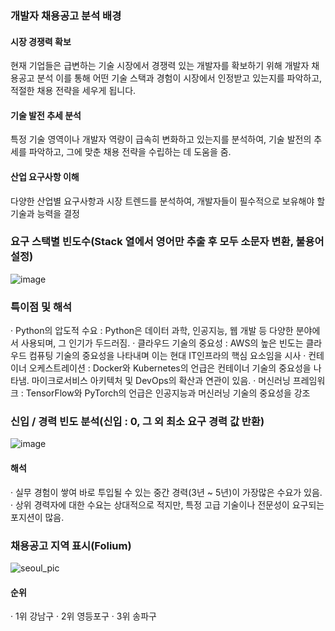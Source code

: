 ### 개발자 채용공고 분석 배경

#### 시장 경쟁력 확보
현재 기업들은 급변하는 기술 시장에서 경쟁력 있는 개발자를 확보하기 위해 개발자 채용공고 분석
이를 통해 어떤 기술 스택과 경험이 시장에서 인정받고 있는지를 파악하고, 적절한 채용 전략을 세우게 됩니다.

#### 기술 발전 추세 분석
특정 기술 영역이나 개발자 역량이 급속히 변화하고 있는지를 분석하여, 기술 발전의 추세를 파악하고, 그에 맞춘 채용 전략을 수립하는 데 도움을 줌.

#### 산업 요구사항 이해
다양한 산업별 요구사항과 시장 트렌드를 분석하여, 개발자들이 필수적으로 보유해야 할 기술과 능력을 결정

### 요구 스택별 빈도수(Stack 열에서 영어만 추출 후 모두 소문자 변환, 불용어 설정)
![image](https://github.com/rodiara5/Analysis_Of_Job_Opening/assets/160810101/f0c56d5c-55fe-4d40-a533-89a7b1093269)


### 특이점 및 해석
· Python의 압도적 수요 : Python은 데이터 과학, 인공지능, 웹 개발 등 다양한 분야에서 사용되며, 그 인기가 두드러짐.
· 클라우드 기술의 중요성 : AWS의 높은 빈도는 클라우드 컴퓨팅 기술의 중요성을 나타내며 이는 현대 IT인프라의 핵심 요소임을 시사
· 컨테이너 오케스트레이션 : Docker와 Kubernetes의 언급은 컨테이너 기술의 중요성을 나타냄.
                          마이크로서비스 아키텍처 및 DevOps의 확산과 연관이 있음.
· 머신러닝 프레임워크 : TensorFlow와 PyTorch의 언급은 인공지능과 머신러닝 기술의 중요성을 강조

### 신입 / 경력 빈도 분석(신입 : 0, 그 외 최소 요구 경력 값 반환)
![image](https://github.com/rodiara5/Analysis_Of_Job_Opening/assets/160810101/6ccf4b47-ab09-4602-ae1d-bcbe249787bb)

#### 해석
· 실무 경험이 쌓여 바로 투입될 수 있는 중간 경력(3년 ~ 5년)이 가장많은 수요가 있음.
· 상위 경력자에 대한 수요는 상대적으로 적지만, 특정 고급 기술이나 전문성이 요구되는 포지션이 많음.

### 채용공고 지역 표시(Folium)
![seoul_pic](https://github.com/rodiara5/Analysis_Of_Job_Opening/assets/160810101/cb444f44-9148-4d1b-9fa0-c10ea8799572)

#### 순위
· 1위 강남구
· 2위 영등포구
· 3위 송파구



